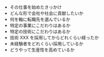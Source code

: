 - その仕事を始めたきっかけ
- どんな形で会社や社会に貢献したいか
- 何を軸に転職先を選んでいるか
- 特定の事業にこだわりはあるか
- 特定の技術にこだわりはあるか
- 技術 XXX を採用してからどれくらい経ったか
- 未経験者をどれくらい採用しているか
- どうやって生産性を高めているか
